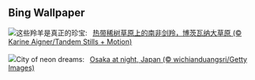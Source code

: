 ## Bing Wallpaper
![](https://www.bing.com/th?id=OHR.GemsbokBotswana_ZH-CN7507199339_UHD.jpg&w=1000)这些羚羊是真正的珍宝:&nbsp;&ensp;[热带稀树草原上的南非剑羚，博茨瓦纳大草原 (© Karine Aigner/Tandem Stills + Motion)](https://www.bing.com/th?id=OHR.GemsbokBotswana_ZH-CN7507199339_UHD.jpg)
<br><br/>
![](https://www.bing.com/th?id=OHR.OsakaNight_EN-US7022302235_UHD.jpg&w=1000)City of neon dreams:&nbsp;&ensp;[Osaka at night, Japan (© wichianduangsri/Getty Images)](https://www.bing.com/th?id=OHR.OsakaNight_EN-US7022302235_UHD.jpg)
<br><br/>
